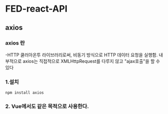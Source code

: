 # FED-react-API

## axios

### axios 란
-HTTP 쿨러아온투 라이브러리로써, 비동기 방식으로 HTTP 데이터 요청을 실행함.
내부적으로 axios는 직접적으로 XMLHttpRequest를 다루지 않고 "ajax호출"을 할 수 있다

### 1.설치
```npm install axios```

### 2. Vue에서도 같은 목적으로 사용한다.
